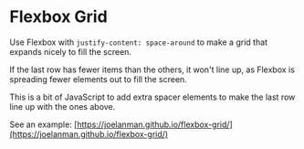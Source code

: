 # Flexbox Grid

Use Flexbox with `justify-content: space-around` to make a grid that expands nicely to fill the screen.

If the last row has fewer items than the others, it won't line up, as Flexbox is spreading fewer elements out to fill the screen.

This is a bit of JavaScript to add extra spacer elements to make the last row line up with the ones above.

See an example: [https://joelanman.github.io/flexbox-grid/](https://joelanman.github.io/flexbox-grid/)
